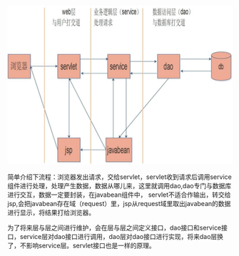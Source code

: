 
<img src="/img/MVC流程.jpg">

简单介绍下流程：浏览器发出请求，交给servlet，servlet收到请求后调用service组件进行处理，处理产生数据，数据从哪儿来，这里就调用dao,dao专门与数据库进行交互，数据一定要封装，在javabean组件中， servlet不适合作输出，转交给jsp,会把javabean存在域（request）里，jsp从request域里取出javabean的数据进行显示，将结果打给浏览器。

为了将来层与层之间进行维护，会在层与层之间定义接口，dao接口和service接口，service层对dao接口进行调用，dao层对dao接口进行实现，将来dao层换了，不影响service层。servlet接口也是一样的原理。